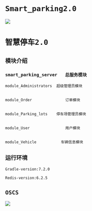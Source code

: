 # `Smart_parking2.0`

<a href="https://www.oscs1024.com/project/oscs/993302761/Smart_parking2.0?ref=badge_small" alt="OSCS Status"><img src="https://www.oscs1024.com/platform/badge/993302761/Smart_parking2.0.svg?size=small"/></a>

# `智慧停车2.0`

## `模块介绍`

### `smart_parking_server	总服务模块`
	

	module_Administrators  超级管理员模块


	module_Order	           订单模块


	module_Parking_lots    停车场管理员模块


	module_User                用户模块


	module_Vehicle           车辆信息模块


## `运行环境`

	Gradle-version:7.2.0

	Redis-version:6.2.5

## `OSCS`

<a href="https://www.oscs1024.com/project/oscs/993302761/Smart_parking2.0?ref=badge_large" alt="OSCS Status"><img src="https://www.oscs1024.com/platform/badge/993302761/Smart_parking2.0.svg?size=large"/></a>


